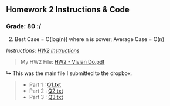 ## Homework 2 Instructions & Code

### Grade: 80 :/

2) Best Case = O(log(n)) where n is power; Average Case = O(n)


*Instructions: [HW2 Instructions](https://github.com/odnaiviv/CSC-4520/blob/main/HW2/HW2%20Runtime%20and%20QuickSort.pdf)*

>My HW2 File: [HW2 - Vivian Do.pdf](https://github.com/odnaiviv/CSC-4520/blob/main/HW2/HW2%20-%20Vivian%20Do.pdf)

↳ This was the main file I submitted to the dropbox.

>* Part 1 : [Q1.txt](https://github.com/odnaiviv/CSC-4520/blob/main/HW2/Q1.txt)
>* Part 2 : [Q2.txt](https://github.com/odnaiviv/CSC-4520/blob/main/HW2/Q2.txt)
>* Part 3 : [Q3.txt](https://github.com/odnaiviv/CSC-4520/blob/main/HW2/Q3.txt)

